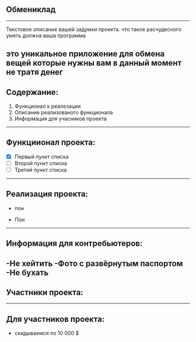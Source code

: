 ## Обмениклад
---
Текстовое описание вашей задумки проекта. что такое расчудесного уметь должна ваша программа 

это уникальное приложение для обмена вещей  которые нужны вам в данный момент не тратя денег 
---
## Содержание:

1. Функционал к реалезации 
2. Описание реализованого функционала 
3. Информация для учасников проекта 
---
## Функциионал проекта: 

- [x] Первый пункт списка
- [ ] Второй пункт списка
- [ ] Третий пункт списка
---
## Реализация проекта:
* пон
- Пон
---
## Информация для контребьютеров:
-Не хейтить 
-Фото с развёрнутым паспортом
-Не бухать
---
## Участники проекта:
---
## Для участников проекта:
- скидываемся по 10 000 $
